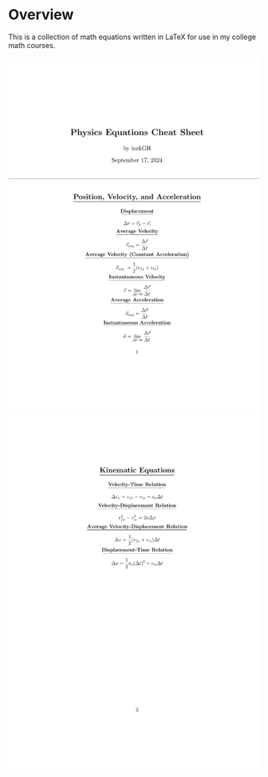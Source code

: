 <h1>Overview</h1>

<p>This is a collection of math equations written in LaTeX for use in my college math courses.</p>

<p align="center">
    <img src="physics_1.png">
    <img src="physics_2.png">
</p>